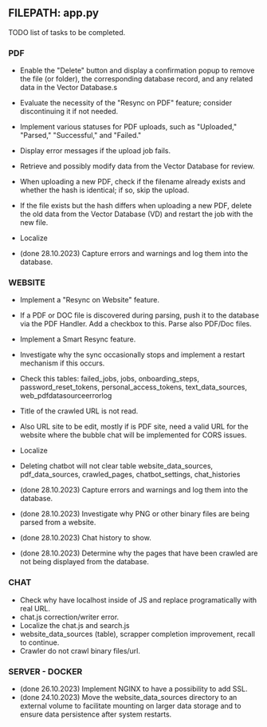 ## FILEPATH: app.py

TODO list of tasks to be completed.

### PDF

- Enable the "Delete" button and display a confirmation popup to remove the file (or folder), the corresponding database record, and any related data in the Vector Database.s
- Evaluate the necessity of the "Resync on PDF" feature; consider discontinuing it if not needed.
- Implement various statuses for PDF uploads, such as "Uploaded," "Parsed," "Successful," and "Failed."
- Display error messages if the upload job fails.
- Retrieve and possibly modify data from the Vector Database for review.
- When uploading a new PDF, check if the filename already exists and whether the hash is identical; if so, skip the upload.
- If the file exists but the hash differs when uploading a new PDF, delete the old data from the Vector Database (VD) and restart the job with the new file.
- Localize

- (done 28.10.2023) Capture errors and warnings and log them into the database.

### WEBSITE

- Implement a "Resync on Website" feature.
- If a PDF or DOC file is discovered during parsing, push it to the database via the PDF Handler. Add a checkbox to this. Parse also PDF/Doc files.
- Implement a Smart Resync feature.
- Investigate why the sync occasionally stops and implement a restart mechanism if this occurs.
- Check this tables: failed_jobs, jobs, onboarding_steps, password_reset_tokens, personal_access_tokens, text_data_sources, web_pdfdatasourceerrorlog
- Title of the crawled URL is not read.
- Also URL site to be edit, mostly if is PDF site, need a valid URL for the website where the bubble chat will be implemented for CORS issues. 
- Localize
- Deleting chatbot will not clear table website_data_sources, pdf_data_sources, crawled_pages, chatbot_settings, chat_histories

- (done 28.10.2023) Capture errors and warnings and log them into the database.
- (done 28.10.2023) Investigate why PNG or other binary files are being parsed from a website.
- (done 28.10.2023) Chat history to show.
- (done 28.10.2023) Determine why the pages that have been crawled are not being displayed from the database.


### CHAT

- Check why have localhost inside of JS and replace programatically with real URL.
- chat.js correction/writer error.
- Localize the chat.js and search.js
- website_data_sources (table), scrapper completion improvement, recall to continue.
- Crawler do not crawl binary files/url.

### SERVER - DOCKER

- (done 26.10.2023) Implement NGINX to have a possibility to add SSL.
- (done 24.10.2023) Move the website_data_sources directory to an external volume to facilitate mounting on larger data storage and to ensure data persistence after system restarts.